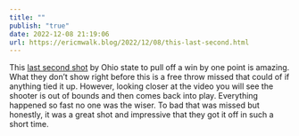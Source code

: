 ```yaml
---
title: ""
publish: "true"
date: 2022-12-08 21:19:06
url: https://ericmwalk.blog/2022/12/08/this-last-second.html
---
```

This [last second shot](https://www.espn.com/core/video/iframe?id=35213945) by Ohio state to pull off a win by one point is amazing. What they don’t show right before this is a free throw missed that could of if anything tied it up. However, looking closer at the video you will see the shooter is out of bounds and then comes back into play.  Everything happened so fast no one was the wiser. To bad that was missed but honestly, it was a great shot and impressive that they got it off in such a short time.
